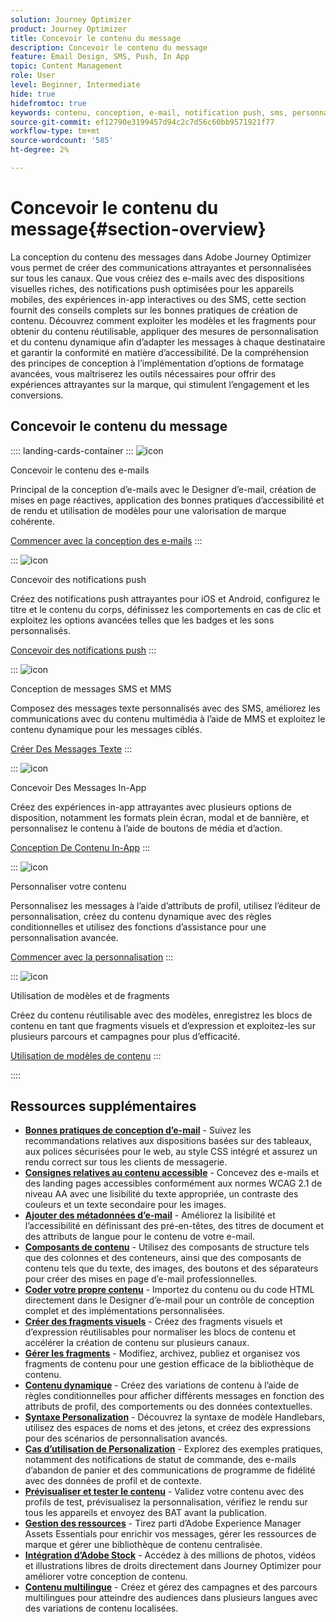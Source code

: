 ```yaml
---
solution: Journey Optimizer
product: Journey Optimizer
title: Concevoir le contenu du message
description: Concevoir le contenu du message
feature: Email Design, SMS, Push, In App
topic: Content Management
role: User
level: Beginner, Intermediate
hide: true
hidefromtoc: true
keywords: contenu, conception, e-mail, notification push, sms, personnalisation, modèles
source-git-commit: ef12790e3199457d94c2c7d56c60bb9571921f77
workflow-type: tm+mt
source-wordcount: '585'
ht-degree: 2%

---
```


# Concevoir le contenu du message{#section-overview}

La conception du contenu des messages dans Adobe Journey Optimizer vous permet de créer des communications attrayantes et personnalisées sur tous les canaux. Que vous créiez des e-mails avec des dispositions visuelles riches, des notifications push optimisées pour les appareils mobiles, des expériences in-app interactives ou des SMS, cette section fournit des conseils complets sur les bonnes pratiques de création de contenu. Découvrez comment exploiter les modèles et les fragments pour obtenir du contenu réutilisable, appliquer des mesures de personnalisation et du contenu dynamique afin d’adapter les messages à chaque destinataire et garantir la conformité en matière d’accessibilité. De la compréhension des principes de conception à l’implémentation d’options de formatage avancées, vous maîtriserez les outils nécessaires pour offrir des expériences attrayantes sur la marque, qui stimulent l’engagement et les conversions.

## Concevoir le contenu du message

:::: landing-cards-container
:::
![icon](https://cdn.experienceleague.adobe.com/icons/email.svg)

Concevoir le contenu des e-mails

Principal de la conception d’e-mails avec le Designer d’e-mail, création de mises en page réactives, application des bonnes pratiques d’accessibilité et de rendu et utilisation de modèles pour une valorisation de marque cohérente.

[Commencer avec la conception des e-mails](../email/get-started-email-design.md)
:::

:::
![icon](https://cdn.experienceleague.adobe.com/icons/mobile.svg?lang=fr)

Concevoir des notifications push

Créez des notifications push attrayantes pour iOS et Android, configurez le titre et le contenu du corps, définissez les comportements en cas de clic et exploitez les options avancées telles que les badges et les sons personnalisés.

[Concevoir des notifications push](../push/design-push.md)
:::

:::
![icon](https://cdn.experienceleague.adobe.com/icons/chat.svg)

Conception de messages SMS et MMS

Composez des messages texte personnalisés avec des SMS, améliorez les communications avec du contenu multimédia à l’aide de MMS et exploitez le contenu dynamique pour les messages ciblés.

[Créer Des Messages Texte](../sms/create-sms.md)
:::

:::
![icon](https://cdn.experienceleague.adobe.com/icons/device-mobile.svg)

Concevoir Des Messages In-App

Créez des expériences in-app attrayantes avec plusieurs options de disposition, notamment les formats plein écran, modal et de bannière, et personnalisez le contenu à l’aide de boutons de média et d’action.

[Conception De Contenu In-App](../in-app/design-in-app.md)
:::

:::
![icon](https://cdn.experienceleague.adobe.com/icons/personalization.svg)

Personnaliser votre contenu

Personnalisez les messages à l’aide d’attributs de profil, utilisez l’éditeur de personnalisation, créez du contenu dynamique avec des règles conditionnelles et utilisez des fonctions d’assistance pour une personnalisation avancée.

[Commencer avec la personnalisation](../personalization/personalize.md)
:::

:::
![icon](https://cdn.experienceleague.adobe.com/icons/duplicate.svg)

Utilisation de modèles et de fragments

Créez du contenu réutilisable avec des modèles, enregistrez les blocs de contenu en tant que fragments visuels et d’expression et exploitez-les sur plusieurs parcours et campagnes pour plus d’efficacité.

[Utilisation de modèles de contenu](../content-management/use-content-templates.md)
:::

::::


## Ressources supplémentaires

- **[Bonnes pratiques de conception d’e-mail](../email/get-started-email-design.md#best-practices)** - Suivez les recommandations relatives aux dispositions basées sur des tableaux, aux polices sécurisées pour le web, au style CSS intégré et assurez un rendu correct sur tous les clients de messagerie.
- **[Consignes relatives au contenu accessible](../email/accessible-content.md)** - Concevez des e-mails et des landing pages accessibles conformément aux normes WCAG 2.1 de niveau AA avec une lisibilité du texte appropriée, un contraste des couleurs et un texte secondaire pour les images.
- **[Ajouter des métadonnées d’e-mail](../email/email-metadata.md)** - Améliorez la lisibilité et l’accessibilité en définissant des pré-en-têtes, des titres de document et des attributs de langue pour le contenu de votre e-mail.
- **[Composants de contenu](../email/content-components.md)** - Utilisez des composants de structure tels que des colonnes et des conteneurs, ainsi que des composants de contenu tels que du texte, des images, des boutons et des séparateurs pour créer des mises en page d’e-mail professionnelles.
- **[Coder votre propre contenu](../email/code-content.md)** - Importez du contenu ou du code HTML directement dans le Designer d’e-mail pour un contrôle de conception complet et des implémentations personnalisées.
- **[Créer des fragments visuels](../content-management/create-fragments.md)** - Créez des fragments visuels et d’expression réutilisables pour normaliser les blocs de contenu et accélérer la création de contenu sur plusieurs canaux.
- **[Gérer les fragments](../content-management/manage-fragments.md)** - Modifiez, archivez, publiez et organisez vos fragments de contenu pour une gestion efficace de la bibliothèque de contenu.
- **[Contenu dynamique](../personalization/dynamic-content.md)** - Créez des variations de contenu à l’aide de règles conditionnelles pour afficher différents messages en fonction des attributs de profil, des comportements ou des données contextuelles.
- **[Syntaxe Personalization](../personalization/personalization-syntax.md)** - Découvrez la syntaxe de modèle Handlebars, utilisez des espaces de noms et des jetons, et créez des expressions pour des scénarios de personnalisation avancés.
- **[Cas d’utilisation de Personalization](../personalization/personalization-use-case.md)** - Explorez des exemples pratiques, notamment des notifications de statut de commande, des e-mails d’abandon de panier et des communications de programme de fidélité avec des données de profil et de contexte.
- **[Prévisualiser et tester le contenu](../content-management/preview-test.md)** - Validez votre contenu avec des profils de test, prévisualisez la personnalisation, vérifiez le rendu sur tous les appareils et envoyez des BAT avant la publication.
- **[Gestion des ressources](../integrations/assets.md)** - Tirez parti d’Adobe Experience Manager Assets Essentials pour enrichir vos messages, gérer les ressources de marque et gérer une bibliothèque de contenu centralisée.
- **[Intégration d’Adobe Stock](../integrations/stock.md)** - Accédez à des millions de photos, vidéos et illustrations libres de droits directement dans Journey Optimizer pour améliorer votre conception de contenu.
- **[Contenu multilingue](../content-management/multilingual-gs.md)** - Créez et gérez des campagnes et des parcours multilingues pour atteindre des audiences dans plusieurs langues avec des variations de contenu localisées.

